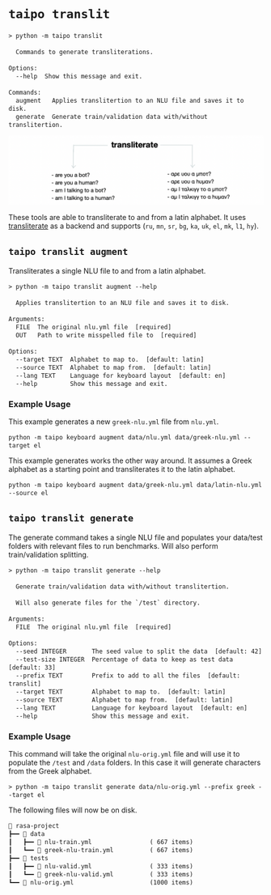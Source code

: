 # `taipo translit`

```
> python -m taipo translit

  Commands to generate transliterations.

Options:
  --help  Show this message and exit.

Commands:
  augment   Applies translitertion to an NLU file and saves it to disk.
  generate  Generate train/validation data with/without translitertion.
```

![](../images/translit.png)

These tools are able to transliterate to and from a latin alphabet. It
uses [transliterate](https://github.com/barseghyanartur/transliterate) as
a backend and supports (`ru`, `mn`, `sr`, `bg`, `ka`, `uk`, `el`, `mk`, `l1`, `hy`).

## `taipo translit augment`

Transliterates a single NLU file to and from a latin alphabet.

```
> python -m taipo translit augment --help

  Applies translitertion to an NLU file and saves it to disk.

Arguments:
  FILE  The original nlu.yml file  [required]
  OUT   Path to write misspelled file to  [required]

Options:
  --target TEXT  Alphabet to map to.  [default: latin]
  --source TEXT  Alphabet to map from.  [default: latin]
  --lang TEXT    Language for keyboard layout  [default: en]
  --help         Show this message and exit.
```

### Example Usage

This example generates a new `greek-nlu.yml` file from `nlu.yml`.

```
python -m taipo keyboard augment data/nlu.yml data/greek-nlu.yml --target el
```

This example generates works the other way around. It assumes a Greek alphabet as
a starting point and transliterates it to the latin alphabet.

```
python -m taipo keyboard augment data/greek-nlu.yml data/latin-nlu.yml --source el
```

## `taipo translit generate`

The generate command takes a single NLU file and populates your data/test folders
with relevant files to run benchmarks. Will also perform train/validation splitting.

```
> python -m taipo translit generate --help

  Generate train/validation data with/without translitertion.

  Will also generate files for the `/test` directory.

Arguments:
  FILE  The original nlu.yml file  [required]

Options:
  --seed INTEGER       The seed value to split the data  [default: 42]
  --test-size INTEGER  Percentage of data to keep as test data  [default: 33]
  --prefix TEXT        Prefix to add to all the files  [default: translit]
  --target TEXT        Alphabet to map to.  [default: latin]
  --source TEXT        Alphabet to map from.  [default: latin]
  --lang TEXT          Language for keyboard layout  [default: en]
  --help               Show this message and exit.
```

### Example Usage

This command will take the original `nlu-orig.yml` file and will use it to populate
the `/test` and `/data` folders. In this case it will generate characters from the
Greek alphabet.

```
> python -m taipo translit generate data/nlu-orig.yml --prefix greek --target el
```

The following files will now be on disk.

```
📂 rasa-project
┣━━ 📂 data
┃   ┣━━ 📄 nlu-train.yml                ( 667 items)
┃   ┗━━ 📄 greek-nlu-train.yml          ( 667 items)
┣━━ 📂 tests
┃   ┣━━ 📄 nlu-valid.yml                ( 333 items)
┃   ┗━━ 📄 greek-nlu-valid.yml          ( 333 items)
┗━━ 📄 nlu-orig.yml                     (1000 items)
```
